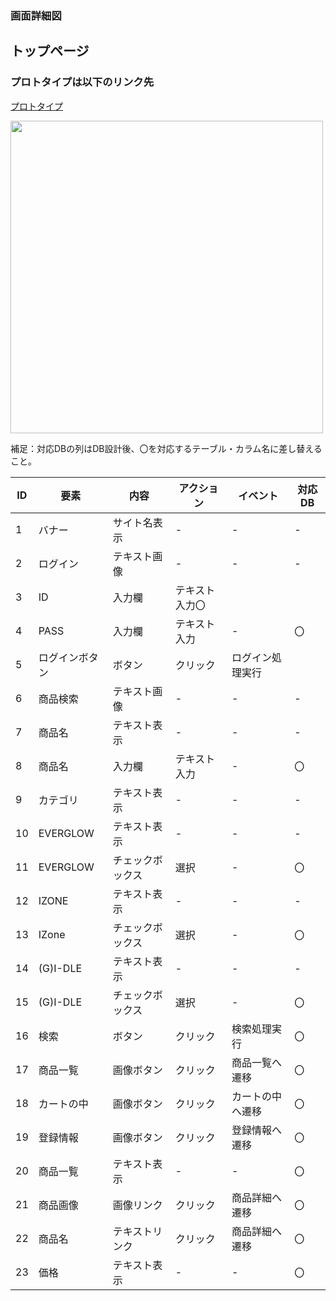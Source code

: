 ### 画面詳細図
## トップページ
### プロトタイプは以下のリンク先
[プロトタイプ](https://www.figma.com/file/S2VEaNU93u1kGOSsLXzFkf/Untitled?node-id=0%3A1)

<img src="../img/Desktop - 1 (1).png" width="500">


補足：対応DBの列はDB設計後、〇を対応するテーブル・カラム名に差し替えること。

| ID | 要素 | 内容 | アクション | イベント | 対応DB |
|----|-----|------|-----------|--------|--------|
|1   |バナー|サイト名表示|-     |-       |-        |
|2   |ログイン|テキスト画像|-    |-      |-        |
|3   |ID   |入力欄|テキスト入力〇|
|4|PASS|入力欄|テキスト入力|-|〇|
|5|ログインボタン|ボタン|クリック|ログイン処理実行
|6|商品検索|テキスト画像|-|-|-|
|7|商品名|テキスト表示|-|-|-|
|8|商品名|入力欄|テキスト入力|-|〇|
|9|カテゴリ|テキスト表示|-|-|-|
|10|EVERGLOW|テキスト表示|-|-|-|
|11|EVERGLOW|チェックボックス|選択|-|〇|
|12|IZONE|テキスト表示|-|-|-|
|13|IZone|チェックボックス|選択|-|〇|
|14|(G)I-DLE|テキスト表示|-|-|-|
|15|(G)I-DLE|チェックボックス|選択|-|〇|
|16|検索|ボタン|クリック|検索処理実行|〇|
|17|商品一覧|画像ボタン|クリック|商品一覧へ遷移|〇|
|18|カートの中|画像ボタン|クリック|カートの中へ遷移|〇|
|19|登録情報|画像ボタン|クリック|登録情報へ遷移|〇|
|20|商品一覧|テキスト表示|-|-|〇|
|21|商品画像|画像リンク|クリック|商品詳細へ遷移|〇|
|22|商品名|テキストリンク|クリック|商品詳細へ遷移|〇|
|23|価格|テキスト表示|-|-|〇|

